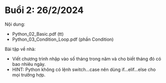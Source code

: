# Buổi 2: 26/2/2024

Nội dung:

- Python_02_Basic.pdf (tt)
- Python_03_Condition_Loop.pdf (phần Condition)

Bài tập về nhà:

- Viết chương trình nhập vào số tháng trong năm và cho biết tháng đó có bao nhiêu ngày.
- HINT: Python không có lệnh switch...case nên dùng if...elif...else cho mọi trường hợp.

